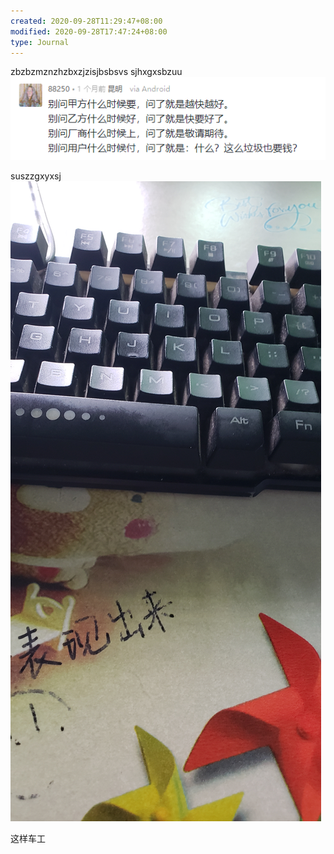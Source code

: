 ```yaml
---
created: 2020-09-28T11:29:47+08:00
modified: 2020-09-28T17:47:24+08:00
type: Journal
---
```


zbzbzmznzhzbxzjzisjbsbsvs
sjhxgxsbzuu
![Image](./image_picker1225542215176392933.jpg)


suszzgxyxsj
![Image](./4aba27ee-43a8-4398-a082-5e9a8541fc99303395182956455729.jpg)

这样车工